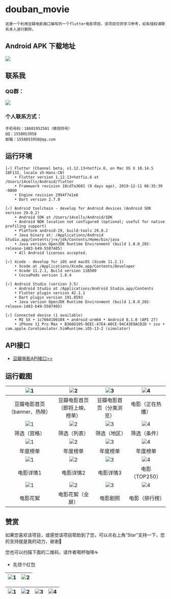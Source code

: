 # douban_movie

    这是一个利用豆瓣电影接口编写的一个flutter电影项目，该项目仅供学习参考，如有侵权请联系本人进行删除。


## Android APK 下载地址

![](https://github.com/shichunlei/douban_movie/blob/master/2020_03_19_0848366815.png)


## 联系我
### QQ群：

![](https://github.com/shichunlei/flutter_app/blob/master/QQ20200121110501.png)


### 个人联系方式：

    手机号码：18601952581（微信同号）
    QQ：1558053958
    邮箱：1558053958@qq.com


## 运行环境

```
[✓] Flutter (Channel beta, v1.12.13+hotfix.6, on Mac OS X 10.14.5 18F132, locale zh-Hans-CN)
    • Flutter version 1.12.13+hotfix.6 at /Users/14cells/Android/flutter
    • Framework revision 18cd7a3601 (8 days ago), 2019-12-11 06:35:39 -0800
    • Engine revision 2994f7e1e6
    • Dart version 2.7.0

[✓] Android toolchain - develop for Android devices (Android SDK version 29.0.2)
    • Android SDK at /Users/14cells/Android/SDK
    • Android NDK location not configured (optional; useful for native profiling support)
    • Platform android-29, build-tools 29.0.2
    • Java binary at: /Applications/Android Studio.app/Contents/jre/jdk/Contents/Home/bin/java
    • Java version OpenJDK Runtime Environment (build 1.8.0_202-release-1483-b49-5587405)
    • All Android licenses accepted.

[✓] Xcode - develop for iOS and macOS (Xcode 11.2.1)
    • Xcode at /Applications/Xcode.app/Contents/Developer
    • Xcode 11.2.1, Build version 11B500
    • CocoaPods version 1.8.4

[✓] Android Studio (version 3.5)
    • Android Studio at /Applications/Android Studio.app/Contents
    • Flutter plugin version 42.1.1
    • Dart plugin version 191.8593
    • Java version OpenJDK Runtime Environment (build 1.8.0_202-release-1483-b49-5587405)

[✓] Connected device (1 available)
    • MI 5X • 1c7664100104 • android-arm64 • Android 8.1.0 (API 27)
    • iPhone 11 Pro Max • B366D105-9EEC-47E4-A0CE-94C43E9ACD2D • ios • com.apple.CoreSimulator.SimRuntime.iOS-13-2 (simulator)
```


## API接口

- [豆瓣电影API接口>>](https://github.com/shichunlei/-Api/blob/master/%E8%B1%86%E7%93%A3%E7%94%B5%E5%BD%B1.md)



## 运行截图

|![1](https://github.com/shichunlei/douban_movie/blob/master/screenshots/Screenshot_2019-03-31-09-16-35-569.jpg)|![2](https://github.com/shichunlei/douban_movie/blob/master/screenshots/Screenshot_2019-03-31-09-16-49-010.jpg)|![3](https://github.com/shichunlei/douban_movie/blob/master/screenshots/Screenshot_2019-03-31-09-16-58-888.jpg)|![4](https://github.com/shichunlei/douban_movie/blob/master/screenshots/Screenshot_2019-01-30-15-13-51-495.jpg)|
| :--: | :--: | :--: | :--: |
|豆瓣电影首页（banner、热映）|豆瓣电影首页（即将上映、榜单）|豆瓣电影首页（分类浏览）|电影（正在热播）|
|![1](https://github.com/shichunlei/douban_movie/blob/master/screenshots/Screenshot_2019-10-17-17-22-35-128.jpg)|![2](https://github.com/shichunlei/douban_movie/blob/master/screenshots/Screenshot_2019-10-17-17-22-27-284.jpg)|![3](https://github.com/shichunlei/douban_movie/blob/master/screenshots/Screenshot_2019-10-17-17-22-07-528.png)|![4](https://github.com/shichunlei/douban_movie/blob/master/screenshots/Screenshot_2019-10-17-17-22-20-433.jpg)|
|筛选（宫格）|筛选（列表）|筛选（地区）|筛选（条件）|
|![1](https://github.com/shichunlei/douban_movie/blob/master/screenshots/Screenshot_2019-10-18-16-49-23-728.png)|![2](https://github.com/shichunlei/douban_movie/blob/master/screenshots/Screenshot_2019-10-18-16-48-41-191.png)|![3](https://github.com/shichunlei/douban_movie/blob/master/screenshots/Screenshot_2019-10-18-16-48-55-570.png)|![4](https://github.com/shichunlei/douban_movie/blob/master/screenshots/Screenshot_2019-10-18-16-49-08-187.png)|
|年度榜单|年度榜单|年度榜单|年度榜单|
|![1](https://github.com/shichunlei/douban_movie/blob/master/screenshots/Screenshot_2019-01-30-15-14-45-013.jpg)|![2](https://github.com/shichunlei/douban_movie/blob/master/screenshots/Screenshot_2019-03-05-16-52-35-366.jpg)|![3](https://github.com/shichunlei/douban_movie/blob/master/screenshots/Screenshot_2019-03-31-09-25-22-636.jpg)|![4](https://github.com/shichunlei/douban_movie/blob/master/screenshots/Screenshot_2019-01-30-15-14-03-080.jpg)|
|电影详情1|电影详情2|电影详情3|电影（TOP250）|
|![1](https://github.com/shichunlei/douban_movie/blob/master/screenshots/Screenshot_2019-03-31-09-28-47-225.jpg)|![2](https://github.com/shichunlei/douban_movie/blob/master/screenshots/Screenshot_2019-03-31-09-30-31-617.jpg)|![3](https://github.com/shichunlei/douban_movie/blob/master/screenshots/Screenshot_2019-03-05-16-52-22-895.png)|![4](https://github.com/shichunlei/douban_movie/blob/master/screenshots/Screenshot_2019-03-05-16-52-48-129.jpg)|
|电影花絮|电影花絮（全屏）|电影剧照|电影（排行榜）|


## 赞赏

如果您喜欢该项目，或感觉该项目帮助到了您，可以点右上角“Star”支持一下，您的支持就是我的动力，谢谢🙂

您也可以扫描下面的二维码，请作者喝杯咖啡☕️


- 先领个红包

|![1](https://github.com/shichunlei/douban_movie/blob/master/admire-for/781564454769_.pic.jpg)|![2](https://github.com/shichunlei/douban_movie/blob/master/admire-for/811564454769_.pic.jpg)|
| :--: | :--: |


|![1](https://github.com/shichunlei/douban_movie/blob/master/admire-for/771564454769_.pic.jpg)|![2](https://github.com/shichunlei/douban_movie/blob/master/admire-for/801564454769_.pic.jpg)|![3](https://github.com/shichunlei/douban_movie/blob/master/admire-for/761564454769_.pic_hd.jpg)|![4](https://github.com/shichunlei/douban_movie/blob/master/admire-for/821564454769_.pic.jpg)|
| :--: | :--: | :--: | :--: |
